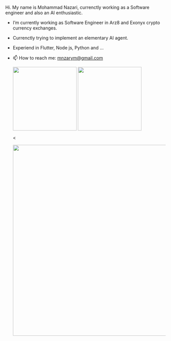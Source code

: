 Hi. My name is Mohammad Nazari, currenctly working as a Software engineer and also an AI enthusiastic. 

- I’m currently working as Software Engineer in Arz8 and Exonyx crypto currency exchanges.
- Currenctly trying to implement an elementary AI agent.
- Experiend in Flutter, Node js, Python and ...
- 📫 How to reach me: [mnzarym@gmail.com](mailto:mnzarym@gmail.com)



  <img height=200 align="center" src="https://github-readme-stats.vercel.app/api?username=mnazarim&hide_rank=false&show_icons=true&rank_icon=github" />


  <img height=200 align="center" src="https://github-readme-stats.vercel.app/api/top-langs?username=mnazarim&layout=compact&langs_count=8&card_width=320" />




  <


  <img height=600 align="center" src="https://github-readme-stats.vercel.app/api/wakatime?username=@sefeed&layout=compact" />


